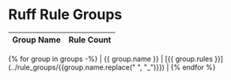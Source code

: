 # Ruff Rule Groups

| Group Name | Rule Count |
| ---------- | :--------: |
{% for group in groups -%}
| {{ group.name }} | [{{ group.rules }}](../rule_groups/{{group.name.replace(" ", "_")}}) |
{% endfor %}